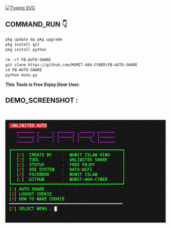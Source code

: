 [![Typing SVG](https://readme-typing-svg.demolab.com?font=Fira+Code&pause=1000&color=FF2C10&background=31FF9400&width=435&lines=FB+Post+Auto+Share+Tool+Enjoy%F0%9F%A4%9F)](https://git.io/typing-svg)

<h2>COMMAND_RUN 👇</h2>

```
pkg update && pkg upgrade
pkg install git
pkg install python

rm -rf FB-AUTO-SHARE
git clone https://github.com/MUMIT-404-CYBER/FB-AUTO-SHARE
cd FB-AUTO-SHARE
python Auto.py
```

___This Tools is Free Enjoy Dear User.___</br>

## DEMO_SCREENSHOT :
<br>
<p align="center">
<img src="__scr__/Demo.jpg"/>
</p>
